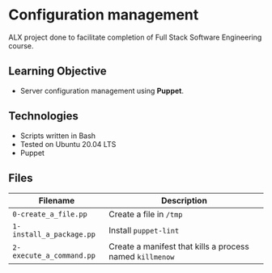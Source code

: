 # Configuration management
ALX project done to facilitate completion of Full Stack Software Engineering course.

## Learning Objective
* Server configuration management using **Puppet**.

## Technologies
* Scripts written in Bash
* Tested on Ubuntu 20.04 LTS
* Puppet

## Files

| Filename | Description |
| -------- | ----------- |
| `0-create_a_file.pp` | Create a file in `/tmp` |
| `1-install_a_package.pp` | Install `puppet-lint` |
| `2-execute_a_command.pp` | Create a manifest that kills a process named `killmenow` |

